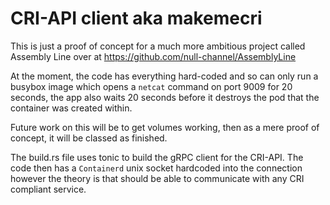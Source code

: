 # CRI-API client aka makemecri

This is just a proof of concept for a much more ambitious project called Assembly Line over at https://github.com/null-channel/AssemblyLine

At the moment, the code has everything hard-coded and so can only run a busybox image which opens a `netcat` command on port 9009 for 20 seconds, the app also waits 20 seconds before it destroys the pod that the container was created within.

Future work on this will be to get volumes working, then as a mere proof of concept, it will be classed as finished.

The build.rs file uses tonic to build the gRPC client for the CRI-API. The code then has a `Containerd` unix socket hardcoded into the connection however the theory is that should be able to communicate with any CRI compliant service. 

